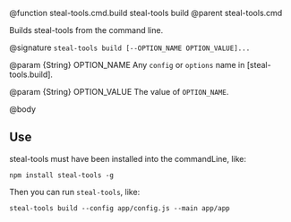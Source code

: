 @function steal-tools.cmd.build steal-tools build
@parent steal-tools.cmd 

Builds steal-tools from the command line.

@signature `steal-tools build [--OPTION_NAME OPTION_VALUE]...`

@param {String} OPTION_NAME Any `config` or `options` name in [steal-tools.build].

@param {String} OPTION_VALUE The value of `OPTION_NAME`.

@body

## Use

steal-tools must have been installed into the commandLine, like:

    npm install steal-tools -g
    
Then you can run `steal-tools`, like:

    steal-tools build --config app/config.js --main app/app
